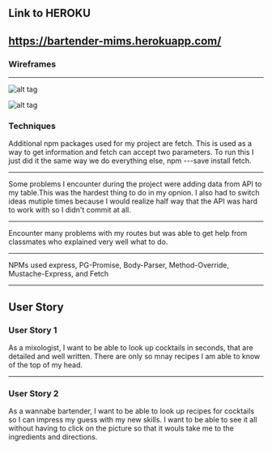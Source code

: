 ##  Link to HEROKU
https://bartender-mims.herokuapp.com/
---
### Wireframes
---
![alt tag](http://i.imgur.com/iLfdGEEl.jpg?1)

![alt tag](http://i.imgur.com/9qCaOnNl.jpg)


### Techniques
Additional npm packages used for my project are fetch. This is used as a way to 
get information and fetch can accept two parameters.  To run this I just did it the same way
we do everything else, npm ---save install fetch.

---
Some problems I encounter during the project were adding data from API to my table.This was the 
hardest thing to do in my opnion. I also had to switch ideas mutiple times because I would realize 
half way that the API was hard to work with so I didn't commit at all. 

---
Encounter many problems with my routes but was able to get help from classmates who explained
very well what to do.

---
NPMs used express, PG-Promise, Body-Parser, Method-Override, Mustache-Express, and Fetch 
        






---

##  User Story

### User Story 1
 As a mixologist, I want to be able to look up cocktails in seconds, that are detailed
and well written. There are only so mnay recipes I am able to know of the top of my head.


---

### User Story 2
As a wannabe bartender, I want to be able to look up recipes for cocktails so I can impress 
my guess with my new skills.  I want to be able to see it all without having to click on the picture 
so that it wouls take me to the ingredients and directions.
